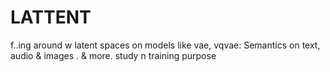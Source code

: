 # LATTENT
f..ing around w latent spaces on models like vae, vqvae: Semantics on text, audio & images . &amp; more. study n training  purpose
